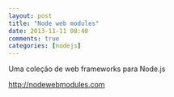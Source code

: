```yaml
---
layout: post
title: "Node web modules"
date: 2013-11-11 08:40
comments: true
categories: [nodejs]
---
```


Uma coleção de web frameworks para Node.js

http://nodewebmodules.com
